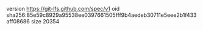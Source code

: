 version https://git-lfs.github.com/spec/v1
oid sha256:85e59c8929a95538ee0397661505fff9b4aedeb30711e5eee2b1f433aff08686
size 20354
